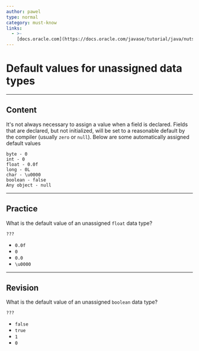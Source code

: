 ```yaml
---
author: pawel
type: normal
category: must-know
links:
  - >-
    [docs.oracle.com](https://docs.oracle.com/javase/tutorial/java/nutsandbolts/datatypes.html){website}
---
```


# Default values for unassigned data types


---

## Content

It's not always necessary to assign a value when a field is declared. Fields that are declared, but not initialized, will be set to a reasonable default by the compiler (usually `zero` or `null`). Below are some automatically assigned default values

```plain-text
byte - 0
int - 0
float - 0.0f
long - 0L
char - \u0000
boolean - false
Any object - null
```


---

## Practice

What is the default value of an unassigned `float` data type?

`???`

- `0.0f` 
- `0` 
- `0.0` 
- `\u0000`


---

## Revision

What is the default value of an unassigned `boolean` data type?

`???`

- `false` 
- `true` 
- `1` 
- `0`
